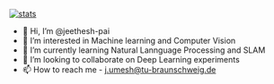 
[![stats](https://github-readme-stats.vercel.app/api?username=jeethesh-pai&show_icons=true&theme=radical)](https://github.com/anuraghazra/github-readme-stats)


- 👋 Hi, I’m @jeethesh-pai
- 👀 I’m interested in Machine learning and Computer Vision
- 🌱 I’m currently learning Natural Lannguage Processing and SLAM
- 💞️ I’m looking to collaborate on Deep Learning experiments
- 📫 How to reach me - j.umesh@tu-braunschweig.de




<!---
jeethesh-pai/jeethesh-pai is a ✨ special ✨ repository because its `README.md` (this file) appears on your GitHub profile.
You can click the Preview link to take a look at your changes.
--->

